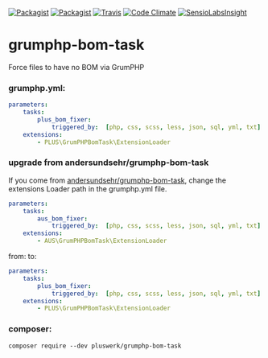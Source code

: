 [![Packagist](https://img.shields.io/packagist/v/pluswerk/grumphp-bom-task.svg?style=flat-square)](https://packagist.org/packages/pluswerk/grumphp-bom-task)
[![Packagist](https://img.shields.io/packagist/l/pluswerk/grumphp-bom-task.svg?style=flat-square)](https://opensource.org/licenses/LGPL-3.0)
[![Travis](https://img.shields.io/travis/Kanti/LJSON.svg?style=flat-square)](https://travis-ci.org/Pluswerk/grumphp-bom-task)
[![Code Climate](https://img.shields.io/codeclimate/github/pluswerk/grumphp-bom-task.svg?style=flat-square)](https://codeclimate.com/github/pluswerk/grumphp-bom-task)
[![SensioLabsInsight](https://img.shields.io/sensiolabs/i/69cf4b58-b856-4f79-a3da-a89291eae102.svg?style=flat-square)](https://insight.sensiolabs.com/projects/69cf4b58-b856-4f79-a3da-a89291eae102)
# grumphp-bom-task
Force files to have no BOM via GrumPHP
### grumphp.yml:
````yml
parameters:
    tasks:
        plus_bom_fixer:
            triggered_by:  [php, css, scss, less, json, sql, yml, txt]
    extensions:
        - PLUS\GrumPHPBomTask\ExtensionLoader
````
### upgrade from andersundsehr/grumphp-bom-task
If you come from [andersundsehr/grumphp-bom-task](https://github.com/andersundsehr/grumphp-bom-task), change the extensions Loader path in the grumphp.yml file. 
````yml
parameters:
    tasks:
        aus_bom_fixer:
            triggered_by:  [php, css, scss, less, json, sql, yml, txt]
    extensions:
        - AUS\GrumPHPBomTask\ExtensionLoader
````
from:
to:
````yml
parameters:
    tasks:
        plus_bom_fixer:
            triggered_by:  [php, css, scss, less, json, sql, yml, txt]
    extensions:
        - PLUS\GrumPHPBomTask\ExtensionLoader
````
### composer:
``composer require --dev pluswerk/grumphp-bom-task``
